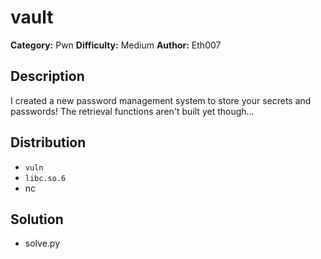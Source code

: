 # vault
**Category:** Pwn
**Difficulty:** Medium
**Author:** Eth007

## Description

I created a new password management system to store your secrets and passwords! The retrieval functions aren't built yet though...

## Distribution

- `vuln`
- `libc.so.6`
- nc

## Solution

- solve.py
